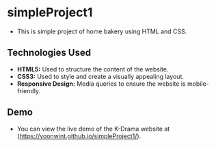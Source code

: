 # simpleProject1
- This is simple project of home bakery using HTML and CSS.
  
## Technologies Used
- **HTML5:** Used to structure the content of the website.
- **CSS3:** Used to style and create a visually appealing layout.
- **Responsive Design:** Media queries to ensure the website is mobile-friendly.
## Demo
- You can view the live demo of the K-Drama website at (https://yoonwint.github.io/simpleProject1/).

